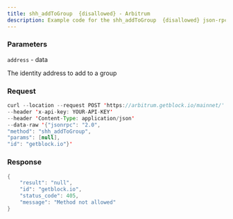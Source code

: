 ```yaml
---
title: shh_addToGroup  {disallowed} - Arbitrum
description: Example code for the shh_addToGroup  {disallowed} json-rpc method. Сomplete guide on how to use shh_addToGroup  {disallowed} json-rpc in GetBlock.io Web3 documentation.
---
```


### Parameters


`address` - data

The identity address to add to a group

### Request

``` java
curl --location --request POST 'https://arbitrum.getblock.io/mainnet/' 
--header 'x-api-key: YOUR-API-KEY' 
--header 'Content-Type: application/json' 
--data-raw '{"jsonrpc": "2.0",
"method": "shh_addToGroup",
"params": [null],
"id": "getblock.io"}'
```

###  Response

``` java
{
    "result": "null",
    "id": "getblock.io",
    "status_code": 405,
    "message": "Method not allowed"
}
```

